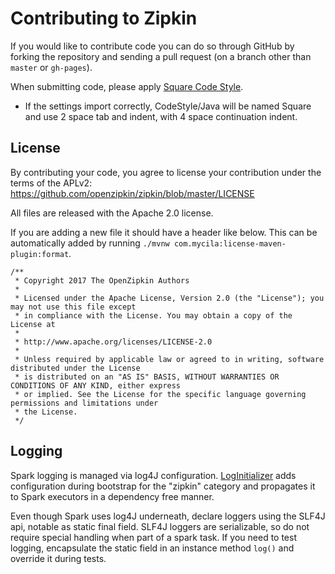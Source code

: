 # Contributing to Zipkin

If you would like to contribute code you can do so through GitHub by forking the repository and sending a pull request (on a branch other than `master` or `gh-pages`).

When submitting code, please apply [Square Code Style](https://github.com/square/java-code-styles).
* If the settings import correctly, CodeStyle/Java will be named Square and use 2 space tab and indent, with 4 space continuation indent.

## License

By contributing your code, you agree to license your contribution under the terms of the APLv2: https://github.com/openzipkin/zipkin/blob/master/LICENSE

All files are released with the Apache 2.0 license.

If you are adding a new file it should have a header like below. This can be automatically added by running `./mvnw com.mycila:license-maven-plugin:format`.

```
/**
 * Copyright 2017 The OpenZipkin Authors
 *
 * Licensed under the Apache License, Version 2.0 (the "License"); you may not use this file except
 * in compliance with the License. You may obtain a copy of the License at
 *
 * http://www.apache.org/licenses/LICENSE-2.0
 *
 * Unless required by applicable law or agreed to in writing, software distributed under the License
 * is distributed on an "AS IS" BASIS, WITHOUT WARRANTIES OR CONDITIONS OF ANY KIND, either express
 * or implied. See the License for the specific language governing permissions and limitations under
 * the License.
 */
 ```

## Logging

Spark logging is managed via log4J configuration. [LogInitializer](./sparkstreaming/src/main/java/zipkin/dependencies/LogInitializer.java)
adds configuration during bootstrap for the "zipkin" category and
propagates it to Spark executors in a dependency free manner.

Even though Spark uses log4J underneath, declare loggers using the SLF4J
api, notable as static final field. SLF4J loggers are serializable, so
do not require special handling when part of a spark task. If you need
to test logging, encapsulate the static field in an instance method
`log()` and override it during tests.